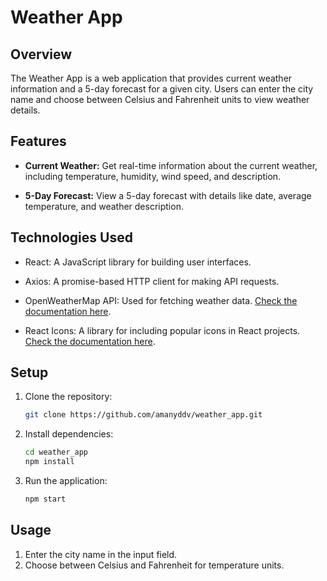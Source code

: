 # Weather App

## Overview

The Weather App is a web application that provides current weather information and a 5-day forecast for a given city. Users can enter the city name and choose between Celsius and Fahrenheit units to view weather details.

## Features

- **Current Weather:** Get real-time information about the current weather, including temperature, humidity, wind speed, and description.

- **5-Day Forecast:** View a 5-day forecast with details like date, average temperature, and weather description.

## Technologies Used

- React: A JavaScript library for building user interfaces. 

- Axios: A promise-based HTTP client for making API requests. 

- OpenWeatherMap API: Used for fetching weather data. [Check the documentation here](https://openweathermap.org/api).

- React Icons: A library for including popular icons in React projects. [Check the documentation here](https://react-icons.github.io/react-icons/).


## Setup

1. Clone the repository:

   ```bash
   git clone https://github.com/amanyddv/weather_app.git
   
2. Install dependencies:
   ```bash
   cd weather_app
   npm install
   
3. Run the application:
   ```bash
   npm start
   
## Usage

1. Enter the city name in the input field.
2. Choose between Celsius and Fahrenheit for temperature units.


